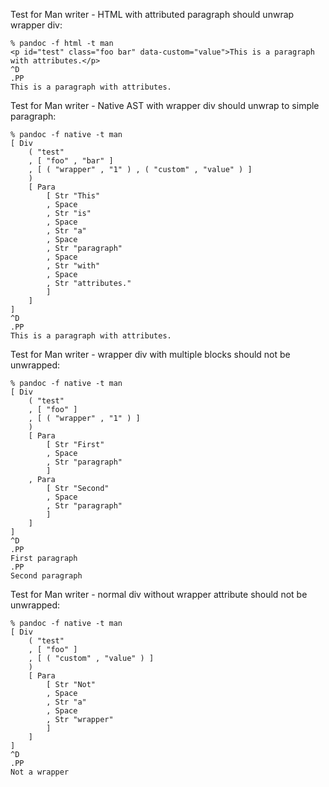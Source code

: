 Test for Man writer - HTML with attributed paragraph should unwrap wrapper div:

```
% pandoc -f html -t man
<p id="test" class="foo bar" data-custom="value">This is a paragraph with attributes.</p>
^D
.PP
This is a paragraph with attributes.
```

Test for Man writer - Native AST with wrapper div should unwrap to simple paragraph:

```
% pandoc -f native -t man
[ Div
    ( "test"
    , [ "foo" , "bar" ]
    , [ ( "wrapper" , "1" ) , ( "custom" , "value" ) ]
    )
    [ Para
        [ Str "This"
        , Space
        , Str "is"
        , Space
        , Str "a"
        , Space
        , Str "paragraph"
        , Space
        , Str "with"
        , Space
        , Str "attributes."
        ]
    ]
]
^D
.PP
This is a paragraph with attributes.
```

Test for Man writer - wrapper div with multiple blocks should not be unwrapped:

```
% pandoc -f native -t man
[ Div
    ( "test"
    , [ "foo" ]
    , [ ( "wrapper" , "1" ) ]
    )
    [ Para
        [ Str "First"
        , Space
        , Str "paragraph"
        ]
    , Para
        [ Str "Second"
        , Space
        , Str "paragraph"
        ]
    ]
]
^D
.PP
First paragraph
.PP
Second paragraph
```

Test for Man writer - normal div without wrapper attribute should not be unwrapped:

```
% pandoc -f native -t man
[ Div
    ( "test"
    , [ "foo" ]
    , [ ( "custom" , "value" ) ]
    )
    [ Para
        [ Str "Not"
        , Space
        , Str "a"
        , Space
        , Str "wrapper"
        ]
    ]
]
^D
.PP
Not a wrapper
